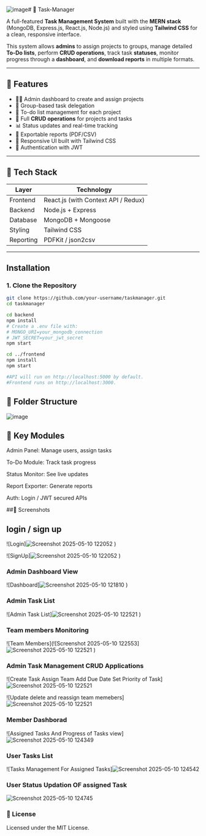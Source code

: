 ![image](https://github.com/user-attachments/assets/91dbdbb5-4f39-44eb-a5ed-b85b5a819d4e)# 🧾 Task-Manager

A full-featured **Task Management System** built with the **MERN stack** (MongoDB, Express.js, React.js, Node.js) and styled using **Tailwind CSS** for a clean, responsive interface.

This system allows **admins** to assign projects to groups, manage detailed **To-Do lists**, perform **CRUD operations**, track task **statuses**, monitor progress through a **dashboard**, and **download reports** in multiple formats.

---

## 🚀 Features

- 🧑‍💼 Admin dashboard to create and assign projects
- 👥 Group-based task delegation
- 📝 To-do list management for each project
- 🔄 Full **CRUD operations** for projects and tasks
- 📊 Status updates and real-time tracking
- 📁 Exportable reports (PDF/CSV)
- 🎨 Responsive UI built with Tailwind CSS
- 🔐 Authentication with JWT

---

## 🧰 Tech Stack

| Layer        | Technology        |
|--------------|-------------------|
| Frontend     | React.js (with Context API / Redux) |
| Backend      | Node.js + Express |
| Database     | MongoDB + Mongoose |
| Styling      | Tailwind CSS      |
| Reporting    | PDFKit / json2csv  |

---

##  Installation

### 1. Clone the Repository

```bash
git clone https://github.com/your-username/taskmanager.git
cd taskmanager

cd backend
npm install
# Create a .env file with:
# MONGO_URI=your_mongodb_connection
# JWT_SECRET=your_jwt_secret
npm start

cd ../frontend
npm install
npm start

#API will run on http://localhost:5000 by default.
#Frontend runs on http://localhost:3000.
```
## 📂 Folder Structure

![image](https://github.com/user-attachments/assets/2ac7b437-00cc-4fc1-abc2-2383919b3f79)


## 🧪 Key Modules

Admin Panel: Manage users, assign tasks

To-Do Module: Track task progress

Status Monitor: See live updates

Report Exporter: Generate reports

Auth: Login / JWT secured APIs

##📸 Screenshots


## login / sign up
![Login]![Screenshot 2025-05-10 122052](https://github.com/user-attachments/assets/4862f66a-f91f-401f-ac4e-5181ea13f80d)
)

![SignUp]![Screenshot 2025-05-10 122052](https://github.com/user-attachments/assets/a43cd806-62fc-4d52-9fef-6a1cf3ca0375)
)

###  Admin Dashboard View
![Dashboard]![Screenshot 2025-05-10 121810](https://github.com/user-attachments/assets/802ee92d-07a5-4c92-aef4-724336755ea2)
)


###  Admin Task List
![Admin Task List]![Screenshot 2025-05-10 122521](https://github.com/user-attachments/assets/eab8e4cc-ee41-4e66-bc66-eb3e43d431fe)
)

### Team members Monitoring

![Team Members](![Screenshot 2025-05-10 122553]![Screenshot 2025-05-10 122521](https://github.com/user-attachments/assets/1b668b28-f060-412f-8d01-f9818adc8899)
)

### Admin Task Management CRUD Applications

![Create Task Assign Team Add Due Date Set Priority of Task]![Screenshot 2025-05-10 122521](https://github.com/user-attachments/assets/0101344c-04c2-4a37-a92c-48fac8c3feec)

![Update delete and reassign team memebers]![Screenshot 2025-05-10 122521](https://github.com/user-attachments/assets/0f048fc4-789a-4c2a-9a80-7681d548b463)

### Member Dashborad
![Assigned Tasks And Progress of Tasks view]![Screenshot 2025-05-10 124349](https://github.com/user-attachments/assets/8e0e9bcf-0e18-4c85-9be8-9cc64119c4b9)

### User Tasks List
![Tasks Management For Assigned Tasks]![Screenshot 2025-05-10 124542](https://github.com/user-attachments/assets/a525b995-98ee-4182-8351-e778bc5d548f)

### User Status Updation OF assigned Task
![Screenshot 2025-05-10 124745](https://github.com/user-attachments/assets/d5a2408b-05db-4ab9-b334-5a202e2cc6ff)

### 📜 License
Licensed under the MIT License.


